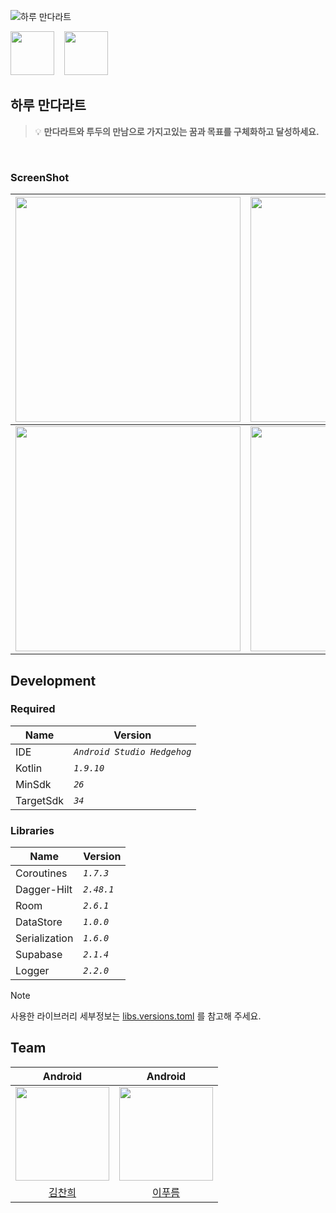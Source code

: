 
![하루 만다라트](https://github.com/haru-mandal-art/testt/assets/94586184/4b39abf6-29d3-4b75-8157-99c7cfbef372 "하루 만다라트")

<a href="https://play.google.com/store/apps/details?id=com.google.samples.apps.nowinandroid"><img src="https://play.google.com/intl/ko_kr/badges/static/images/badges/ko_badge_web_generic.png" height="70"></a> <a>&nbsp;&nbsp;</a>
<a href="https://strong-marlin-f95.notion.site/SRS-3098c52bd8da4fc6aa41f6cba6b2f47f?pvs=4"><img src="https://github.com/haru-mandal-art/testt/assets/94586184/97b44864-934c-4f58-939e-e431afc54c90" height="70"></a>



## 하루 만다라트
> 💡 **만다라트와 투두의 만남으로 가지고있는 꿈과 목표를 구체화하고 달성하세요.**



<br>

### ScreenShot
<img src="https://github.com/haru-mandal-art/testt/assets/94586184/0f9e1026-6f75-4e7b-be8a-bfd5e9631e5a" height="360">| <img src="https://github.com/haru-mandal-art/testt/assets/94586184/79887c39-2f08-4c9d-9537-b47b550e336a" height="360">| <img src="https://github.com/haru-mandal-art/testt/assets/94586184/61e68df3-b61e-45bd-b251-abd5a9a5cdd8" height="360"> | <img src="https://github.com/haru-mandal-art/testt/assets/94586184/3094ecdf-4b84-49f1-b806-70ef9bf71cc2" height="360">|
|-|-|-|-|
| <img src="https://github.com/haru-mandal-art/testt/assets/94586184/c8219c8f-dc41-4bfc-b61c-0e06ea77809b" height="360"> | <img src="https://github.com/haru-mandal-art/testt/assets/94586184/e5ae765e-0ed9-4ba2-b407-ecaf175ca730" height="360"> |<img src="https://github.com/haru-mandal-art/testt/assets/94586184/f1d84d56-25b6-4ec1-97f1-a11ffa427784" height="360"> |<img src="https://github.com/haru-mandal-art/testt/assets/94586184/336a6ed5-bd3f-4878-b500-7376015e3c694" height="360">| 




## Development
### Required
| Name | Version |
| --- | --- |
| IDE |   *```Android Studio Hedgehog```* | 
| Kotlin |   *```1.9.10```* | 
| MinSdk  |   *```26```* | 
| TargetSdk  |   *```34```* | 


### Libraries
| Name | Version |
| --- | --- |
| Coroutines | *```1.7.3```* |
| Dagger-Hilt | *```2.48.1```* |
| Room | *```2.6.1```* |
| DataStore  | *```1.0.0```* |
| Serialization| *```1.6.0```* |
| Supabase | *```2.1.4```* |
| Logger | *```2.2.0```* |


> [!NOTE]
> 사용한 라이브러리 세부정보는 [libs.versions.toml](https://github.com/haru-mandal-art/haru-mandalart/blob/dev/gradle/libs.versions.toml) 를 참고해 주세요.

## Team

|                                        Android                                         |                                              Android                                               |
|:-------------------------------------------------------------------------------------:|:-------------------------------------------------------------------------------------------------:|
| [<img src="https://github.com/coldDelight.png" width="150px"/>](https://github.com/coldDelight) | [<img src="https://github.com/2blue-99.png" width="150px"/>](https://github.com/2blue-99) | 
| <a href="https://github.com/coldDelight">김찬희                                          |     <a href="https://github.com/2blue-99">  이푸름                                                 | 
